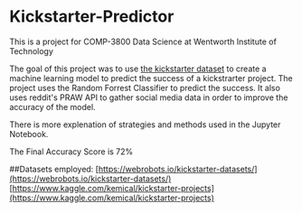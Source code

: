 # Kickstarter-Predictor

This is a project for COMP-3800 Data Science at Wentworth Institute of Technology

The goal of this project was to use [the kickstarter dataset](https://webrobots.io/kickstarter-datasets/) to create a machine learning model to predict the success of a kickstrarter project. The project uses the Random Forrest Classifier to predict the success. It also uses reddit's PRAW API to gather social media data in order to improve the accuracy of the model. 

There is more explenation of strategies and methods used in the Jupyter Notebook.

The Final Accuracy Score is 72%

##Datasets employed: 
[https://webrobots.io/kickstarter-datasets/](https://webrobots.io/kickstarter-datasets/)
[https://www.kaggle.com/kemical/kickstarter-projects](https://www.kaggle.com/kemical/kickstarter-projects) 
